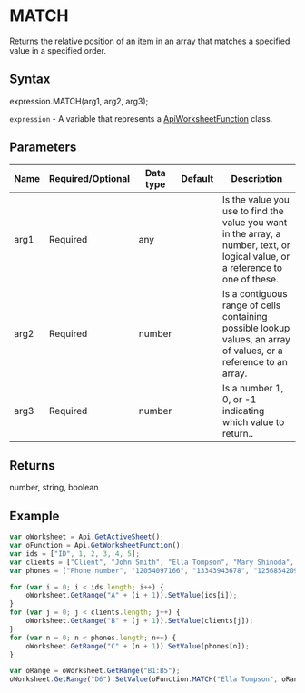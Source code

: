 # MATCH

Returns the relative position of an item in an array that matches a specified value in a specified order.

## Syntax

expression.MATCH(arg1, arg2, arg3);

`expression` - A variable that represents a [ApiWorksheetFunction](../ApiWorksheetFunction.md) class.

## Parameters

| **Name** | **Required/Optional** | **Data type** | **Default** | **Description** |
| ------------- | ------------- | ------------- | ------------- | ------------- |
| arg1 | Required | any |  | Is the value you use to find the value you want in the array, a number, text, or logical value, or a reference to one of these. |
| arg2 | Required | number |  | Is a contiguous range of cells containing possible lookup values, an array of values, or a reference to an array. |
| arg3 | Required | number |  | Is a number 1, 0, or -1 indicating which value to return.. |

## Returns

number, string, boolean

## Example



```javascript
var oWorksheet = Api.GetActiveSheet();
var oFunction = Api.GetWorksheetFunction();
var ids = ["ID", 1, 2, 3, 4, 5];
var clients = ["Client", "John Smith", "Ella Tompson", "Mary Shinoda", "Lily-Ann Bates", "Clara Ray"];
var phones = ["Phone number", "12054097166", "13343943678", "12568542099", "12057032298", "12052914781"];

for (var i = 0; i < ids.length; i++) {
    oWorksheet.GetRange("A" + (i + 1)).SetValue(ids[i]);
}
for (var j = 0; j < clients.length; j++) {
    oWorksheet.GetRange("B" + (j + 1)).SetValue(clients[j]);
}
for (var n = 0; n < phones.length; n++) {
    oWorksheet.GetRange("C" + (n + 1)).SetValue(phones[n]);
}

var oRange = oWorksheet.GetRange("B1:B5");
oWorksheet.GetRange("D6").SetValue(oFunction.MATCH("Ella Tompson", oRange, 0));
```
